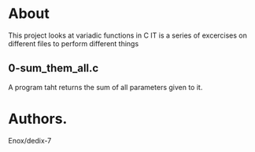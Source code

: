 # About
This project looks at variadic functions in C
IT is a series of excercises on different files to perform different things

## 0-sum_them_all.c
A program taht returns the sum of all parameters given to it.

# Authors.
Enox/dedix-7